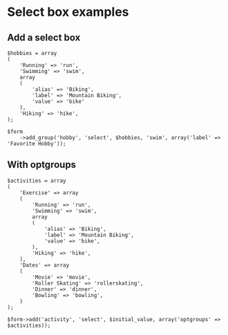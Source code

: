 # Select box examples

## Add a select box

	$hobbies = array
	(
		'Running' => 'run',
		'Swimming' => 'swim',
		array
		(
			'alias' => 'Biking',
			'label' => 'Mountain Biking',
			'value' => 'bike'
		),
		'Hiking' => 'hike',
	);

	$form
		->add_group('hobby', 'select', $hobbies, 'swim', array('label' => 'Favorite Hobby'));
		
## With optgroups

	$activities = array
	(
		'Exercise' => array
		(
			'Running' => 'run',
			'Swimming' => 'swim',
			array
			(
				'alias' => 'Biking',
				'label' => 'Mountain Biking',
				'value' => 'bike',
			),
			'Hiking' => 'hike',
		),
		'Dates' => array
		(
			'Movie' => 'movie',
			'Roller Skating' => 'rollerskating',
			'Dinner' => 'dinner',
			'Bowling' => 'bowling',
		)
	);
	
	$form->add('activity', 'select', $initial_value, array('optgroups' => $activities));